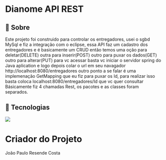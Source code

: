 <h1>Dianome API REST</h1>

<h2>🔖 Sobre</h2>
<p>
  Este projeto foi construido para controlar os entregadores, usei o sgbd MySql e fiz a integração com o eclipse, essa API faz um cadastro dos entregadores e é basicamente um CRUD então temos uma oção
  para deletar(DELETE) outra para inserir(POST) outro para puxar os dados(GET) outro para alterar(PUT) para vc acessar basta vc iniciar o servidor spring do Java aplication e logo depois colar o url em seu navagador http://localhost:8080/entregadores outro ponto a se falar é uma implemenação GetMapping que eu fiz para puxar os Id, para realizar isso basta coloca localhost:8080/entregadores/Id que vc quer consultar Básicamente fiz 4 chamadas Rest, os pacotes e as classes foram separados.

  

</p>

## 🚀 Tecnologias
<div>
  <img src="https://img.shields.io/badge/Java-ED8B00?style=for-the-badge&logo=java&logoColor=white"
  


</div>

# Criador do Projeto

 <p>João Paulo Resende Costa</p> 
